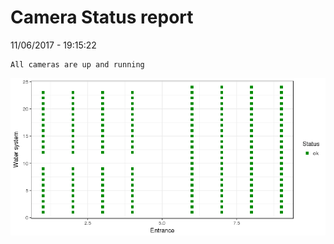 Camera Status report
================
11/06/2017 - 19:15:22

    All cameras are up and running

![](camreport_files/figure-markdown_github/unnamed-chunk-2-1.png)
